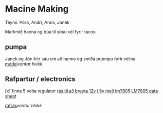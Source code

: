 # Macine Making

Teymi: Þóra, Andri, Anna, Janek

Markmið hanna og búa til sósu vél fyrir tacos

## pumpa

Janek og Jón Þór sáu um að hanna og smíða pupmpu fyrir vélina
[módel]()*vantar hlekk*

## Rafpartur / electronics

[x] finna 5 volta regulator
[rás til að breyta 12v í 5v með lm7805](https://www.circuits-diy.com/12v-to-5v-converter-using-lm7805-ic-power-supply/)
[LM7805 data sheet](https://www.sparkfun.com/datasheets/Components/LM7805.pdf)

[rafrás]()*vantar hlekk*